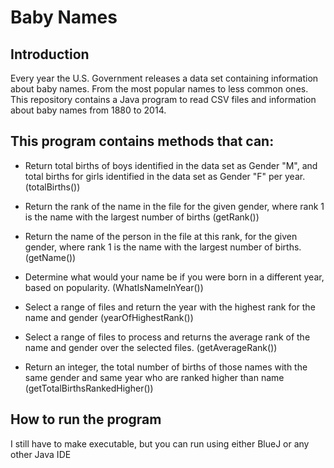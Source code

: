 # Baby Names 

## Introduction 

Every year the U.S. Government releases a data set containing information about baby names. From the most popular names to less common ones.
This repository contains a Java program to read CSV files and information about baby names from 1880 to 2014. 

## This program contains methods that can:

* Return total births of boys identified in the data set as Gender "M", and total births for girls identified in the data set as Gender "F" per year. (totalBirths())

* Return the rank of the name in the file for the given gender, where rank 1 is the name with the largest number of births (getRank())

* Return the name of the person in the file at this rank, for the given gender, where rank 1 is the name with the largest number of births. (getName())

* Determine what would your name be if you were born in a different year, based on popularity. (WhatIsNameInYear())

* Select a range of files and return the year with the highest rank for the name and gender (yearOfHighestRank())

* Select a range of files to process and returns the average rank of the name and gender over the selected files. (getAverageRank())

* Return an integer, the total number of births of those names with the same gender and same year who are ranked higher than name (getTotalBirthsRankedHigher())


## How to run the program 

I still have to make executable, but you can run using either BlueJ or any other Java IDE